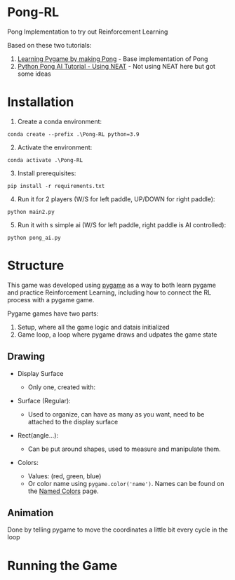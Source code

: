 # Pong-RL
Pong Implementation to try out Reinforcement Learning

Based on these two tutorials:

1. [Learning Pygame by making Pong](https://www.youtube.com/watch?v=Qf3-aDXG8q4) - Base implementation of Pong
2. [Python Pong AI Tutorial - Using NEAT](https://www.youtube.com/watch?v=2f6TmKm7yx0) - Not using NEAT here but got some ideas

# Installation

1. Create a conda environment:

```
conda create --prefix .\Pong-RL python=3.9
```

2. Activate the environment:

```
conda activate .\Pong-RL
```

3. Install prerequisites:

```
pip install -r requirements.txt
```

4. Run it for 2 players (W/S for left paddle, UP/DOWN for right paddle):

```
python main2.py
```

5. Run it with s simple ai (W/S for left paddle, right paddle is AI controlled):

```
python pong_ai.py
```

# Structure

This game was developed using [pygame](https://www.pygame.org/) as a way to both learn pygame and practice Reinforcement Learning, including how to connect the RL process with a pygame game.

Pygame games have two parts:

1. Setup, where all the game logic and datais initialized
2. Game loop, a loop where pygame draws and udpates the game state

## Drawing

* Display Surface
  * Only one, created with:

* Surface (Regular):
  * Used to organize, can have as many as you want, need to be attached to the display surface

* Rect(angle...):
  * Can be put around shapes, used to measure and manipulate them.

* Colors:
  * Values: (red, green, blue)
  * Or color name using `pygame.color('name')`. Names can be found on the [Named Colors](https://www.pygame.org/docs/ref/color_list.html) page.

## Animation

Done by telling pygame to move the coordinates a little bit every cycle in the loop





# Running the Game

